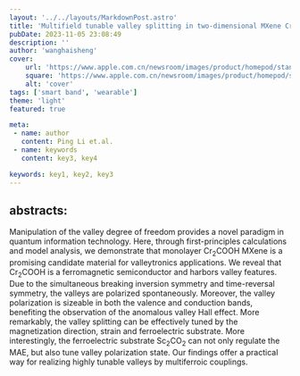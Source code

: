 ```yaml
---
layout: '../../layouts/MarkdownPost.astro'
title: 'Multifield tunable valley splitting in two-dimensional MXene Cr$_2$COOH'
pubDate: 2023-11-05 23:08:49
description: ''
author: 'wanghaisheng'
cover:
    url: 'https://www.apple.com.cn/newsroom/images/product/homepod/standard/Apple-HomePod-hero-230118_big.jpg.large_2x.jpg'
    square: 'https://www.apple.com.cn/newsroom/images/product/homepod/standard/Apple-HomePod-hero-230118_big.jpg.large_2x.jpg'
    alt: 'cover'
tags: ['smart band', 'wearable'] 
theme: 'light'
featured: true

meta:
 - name: author
   content: Ping Li et.al.
 - name: keywords
   content: key3, key4

keywords: key1, key2, key3
---
```


## abstracts:
Manipulation of the valley degree of freedom provides a novel paradigm in quantum information technology. Here, through first-principles calculations and model analysis, we demonstrate that monolayer Cr$_2$COOH MXene is a promising candidate material for valleytronics applications. We reveal that Cr$_2$COOH is a ferromagnetic semiconductor and harbors valley features. Due to the simultaneous breaking inversion symmetry and time-reversal symmetry, the valleys are polarized spontaneously. Moreover, the valley polarization is sizeable in both the valence and conduction bands, benefiting the observation of the anomalous valley Hall effect. More remarkably, the valley splitting can be effectively tuned by the magnetization direction, strain and ferroelectric substrate. More interestingly, the ferroelectric substrate Sc$_2$CO$_2$ can not only regulate the MAE, but also tune valley polarization state. Our findings offer a practical way for realizing highly tunable valleys by multiferroic couplings.
